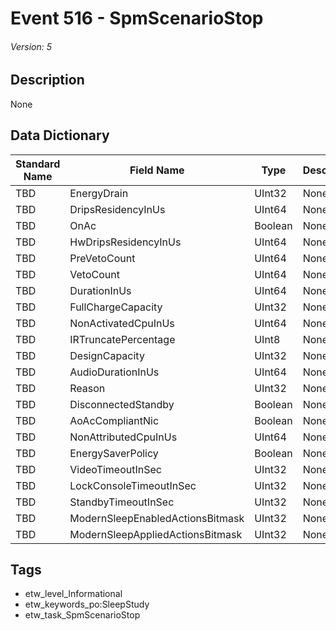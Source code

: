 # Event 516 - SpmScenarioStop
###### Version: 5

## Description
None

## Data Dictionary
|Standard Name|Field Name|Type|Description|Sample Value|
|---|---|---|---|---|
|TBD|EnergyDrain|UInt32|None|`None`|
|TBD|DripsResidencyInUs|UInt64|None|`None`|
|TBD|OnAc|Boolean|None|`None`|
|TBD|HwDripsResidencyInUs|UInt64|None|`None`|
|TBD|PreVetoCount|UInt64|None|`None`|
|TBD|VetoCount|UInt64|None|`None`|
|TBD|DurationInUs|UInt64|None|`None`|
|TBD|FullChargeCapacity|UInt32|None|`None`|
|TBD|NonActivatedCpuInUs|UInt64|None|`None`|
|TBD|IRTruncatePercentage|UInt8|None|`None`|
|TBD|DesignCapacity|UInt32|None|`None`|
|TBD|AudioDurationInUs|UInt64|None|`None`|
|TBD|Reason|UInt32|None|`None`|
|TBD|DisconnectedStandby|Boolean|None|`None`|
|TBD|AoAcCompliantNic|Boolean|None|`None`|
|TBD|NonAttributedCpuInUs|UInt64|None|`None`|
|TBD|EnergySaverPolicy|Boolean|None|`None`|
|TBD|VideoTimeoutInSec|UInt32|None|`None`|
|TBD|LockConsoleTimeoutInSec|UInt32|None|`None`|
|TBD|StandbyTimeoutInSec|UInt32|None|`None`|
|TBD|ModernSleepEnabledActionsBitmask|UInt32|None|`None`|
|TBD|ModernSleepAppliedActionsBitmask|UInt32|None|`None`|

## Tags
* etw_level_Informational
* etw_keywords_po:SleepStudy
* etw_task_SpmScenarioStop